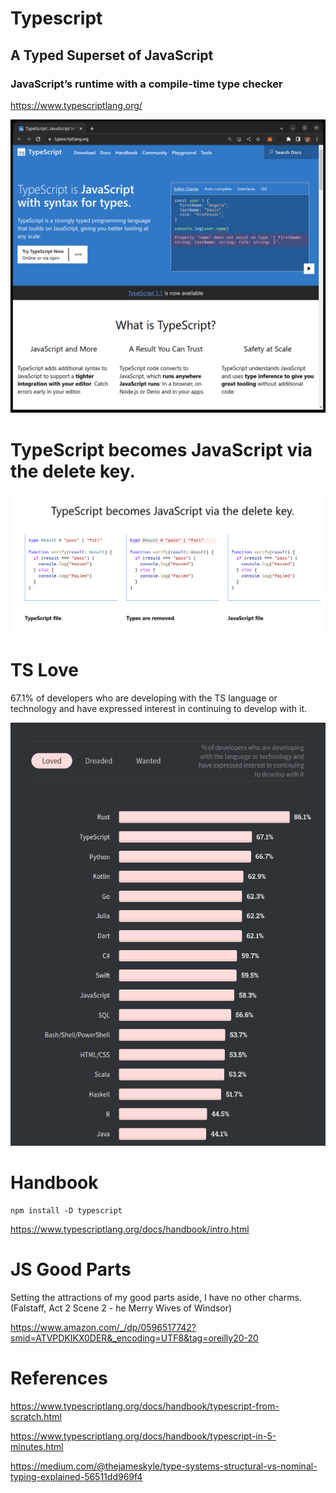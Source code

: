 # Typescript
## A Typed Superset of JavaScript

### JavaScript’s runtime with a compile-time type checker

https://www.typescriptlang.org/

![](typescript.png)

# TypeScript becomes JavaScript via the delete key.

![](ts-js.png)

# TS Love

67.1% of developers who are developing with the TS language or technology and have expressed interest in continuing to develop with it.

![](love.png)

# Handbook

```
npm install -D typescript
```

https://www.typescriptlang.org/docs/handbook/intro.html


# JS Good Parts

Setting the attractions of my good parts aside, I have no other charms. 
(Falstaff, Act 2 Scene 2 - he Merry Wives of Windsor)

https://www.amazon.com/_/dp/0596517742?smid=ATVPDKIKX0DER&_encoding=UTF8&tag=oreilly20-20

# References

https://www.typescriptlang.org/docs/handbook/typescript-from-scratch.html

https://www.typescriptlang.org/docs/handbook/typescript-in-5-minutes.html

https://medium.com/@thejameskyle/type-systems-structural-vs-nominal-typing-explained-56511dd969f4


